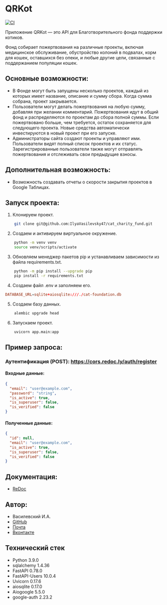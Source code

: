 # QRKot

[![CI](https://github.com/IlyaVasilevsky47/QRkot_spreadsheets/actions/workflows/main.yml/badge.svg?branch=main)](https://github.com/IlyaVasilevsky47/QRkot_spreadsheets/actions/workflows/main.yml)

Приложение QRKot — это API для Благотворительного фонда поддержки котиков.

Фонд собирает пожертвования на различные проекты, включая медицинское обслуживание, обустройство колоний в подвалах, корм для кошек, оставшихся без опеки, и любые другие цели, связанные с поддержанием популяции кошек.

## Основные возможности:
- В Фонде могут быть запущены несколько проектов, каждый из которых имеет название, описание и сумму сбора. Когда сумма собрана, проект закрывается.
- Пользователи могут делать пожертвования на любую сумму, добавляя при желании комментарий. Пожертвования идут в общий фонд и распределяются по проектам до сбора полной суммы. Если пожертвовано больше, чем требуется, остаток сохраняется для следующего проекта. Новые средства автоматически инвестируются в новый проект при его запуске.
- Администраторы сайта создают проекты и управляют ими. Пользователи видят полный список проектов и их статус. Зарегистрированные пользователи также могут отправлять пожертвования и отслеживать свои предыдущие взносы.

## Дополнительная возможность:
- Возможность создавать отчеты о скорости закрытия проектов в Google Таблицах.

## Запуск проекта:
1. Клонируем проект.
```bash
    git clone git@github.com:IlyaVasilevsky47/cat_charity_fund.git
```
2. Создаем и активируем виртуальное окружение.
```bash
    python -m venv venv
    source venv/scripts/activate
```
3. Обновляем менеджер пакетов pip и устанавливаем зависимости из файла requirements.txt.
```bash
    python -m pip install --upgrade pip
    pip install -r requirements.txt
```
4. Создаем файл .env и заполняем его.
```conf
DATABASE_URL=sqlite+aiosqlite:///./cat-foundation.db
```
5. Создаем базу данных. 
```bash
    alembic upgrade head
```
6. Запускаем проект.
```bash
    uvicorn app.main:app
```

## Пример запроса:
### Аутентификация (POST): https://cors.redoc.ly/auth/register
#### Входные данные:
```json
{
  "email": "user@example.com",
  "password": "string",
  "is_active": true,
  "is_superuser": false,
  "is_verified": false
}
```
#### Полученные данные:
```json
{
  "id": null,
  "email": "user@example.com",
  "is_active": true,
  "is_superuser": false,
  "is_verified": false
}
```

## Документация:
- [ReDoc](https://redocly.github.io/redoc/?url=https://code.s3.yandex.net/Python-dev/openapi.json)

## Автор:
- Василевский И.А.
- [GitHub](https://github.com/IlyaVasilevsky47)
- [Почта](vasilevskijila047@gmail.com)
- [Вконтакте](https://vk.com/ilya.vasilevskiy47)

## Технический стек
- Python 3.9.0
- sqlalchemy 1.4.36
- FastAPI 0.78.0
- FastAPI-Users 10.0.4
- Uvicorn 0.17.6
- aiosqlite 0.17.0
- Aiogoogle 5.5.0
- google-auth 2.23.2
